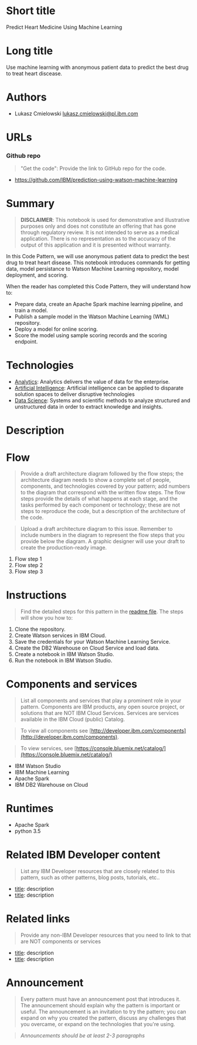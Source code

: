 
# Short title

Predict Heart Medicine Using Machine Learning

# Long title

Use machine learning with anonymous patient data to predict the best drug to treat heart discease.

# Authors

* Lukasz Cmielowski lukasz.cmielowski@pl.ibm.com

# URLs

### Github repo

> "Get the code": Provide the link to GitHub repo for the code.

* https://github.com/IBM/prediction-using-watson-machine-learning

# Summary

> **DISCLAIMER**: This notebook is used for demonstrative and illustrative purposes only and does not constitute an offering that has gone through regulatory review. It is not intended to serve as a medical application. There is no representation as to the accuracy of the output of this application and it is presented without warranty.

In this Code Pattern, we will use anonymous patient data to predict the best drug to treat heart disease. This notebook introduces commands for getting data, model persistance to Watson Machine Learning repository, model deployment, and scoring.

When the reader has completed this Code Pattern, they will understand how to:

* Prepare data, create an Apache Spark machine learning pipeline, and train a model.
* Publish a sample model in the Watson Machine Learning (WML) repository.
* Deploy a model for online scoring.
* Score the model using sample scoring records and the scoring endpoint.

# Technologies

* [Analytics](https://developer.ibm.com/watson/): Analytics delivers the value of data for the enterprise.
* [Artificial Intelligence](https://medium.com/ibm-watson): Artificial intelligence can be applied to disparate solution spaces to deliver disruptive technologies
* [Data Science](https://medium.com/ibm-watson): Systems and scientific methods to analyze structured and unstructured data in order to extract knowledge and insights.

# Description

# Flow

> Provide a draft architecture diagram followed by the flow steps; the architecture diagram needs to show a complete set of people, components, and technologies covered by your pattern; add numbers to the diagram that correspond with the written flow steps. The flow steps provide the  details of what happens at each stage, and the tasks performed by each component or technology; these are not steps to reproduce the code, but a description of the architecture of the code.

> Upload a draft architecture diagram to this issue. Remember to include numbers in the diagram to represent the flow steps that you provide below the diagram. A graphic designer will use your draft to create the production-ready image.

1. Flow step 1
2. Flow step 2
3. Flow step 3

# Instructions

> Find the detailed steps for this pattern in the [readme file](https://github.com/IBM/prediction-using-watson-machine-learning/blob/master/README.md). The steps will show you how to:

1. Clone the repository.
1. Create Watson services in IBM Cloud.
1. Save the credentials for your Watson Machine Learning Service.
1. Create the DB2 Warehouse on Cloud Service and load data.
1. Create a notebook in IBM Watson Studio.
1. Run the notebook in IBM Watson Studio.

# Components and services

> List all components and services that play a prominent role in your pattern. Components are IBM products, any open source project, or solutions that are NOT IBM Cloud Services. Services are services available in the IBM Cloud (public) Catalog.

> To view all components see [http://developer.ibm.com/components](http://developer.ibm.com/components).

> To view services, see [https://console.bluemix.net/catalog/](https://console.bluemix.net/catalog/)

* IBM Watson Studio
* IBM Machine Learning
* Apache Spark
* IBM DB2 Warehouse on Cloud

# Runtimes

* Apache Spark
* python 3.5

# Related IBM Developer content

> List any IBM Developer resources that are closely related to this pattern, such as other patterns, blog posts, tutorials, etc..

* [title](url): description
* [title](url): description

# Related links

> Provide any non-IBM Developer resources that you need to link to that are NOT components or services

* [title](url): description
* [title](url): description

# Announcement
> Every pattern must have an announcement post that introduces it. The announcement should explain why the pattern is important or useful. The announcement is an invitation to try the pattern; you can expand on why you created the pattern, discuss any challenges that you overcame, or expand on the technologies that you're using.

> *Announcements should be at least 2-3 paragraphs*

